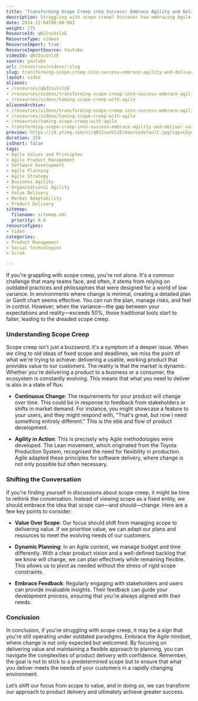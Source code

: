```yaml
---
title: 'Transforming Scope Creep into Success: Embrace Agility and Deliver Value in a Changing Market'
description: Struggling with scope creep? Discover how embracing Agile principles can help you adapt to change, prioritise value, and enhance your product delivery.
date: 2024-12-04T06:00:00Z
weight: 775
ResourceId: qNJ2suVslzE
ResourceType: videos
ResourceImport: true
ResourceImportSource: Youtube
videoId: qNJ2suVslzE
source: youtube
url: /resources/videos/:slug
slug: transforming-scope-creep-into-success-embrace-agility-and-deliver-value-in-a-changing-market
layout: video
aliases:
- /resources/qNJ2suVslzE
- /resources/videos/transforming-scope-creep-into-success-embrace-agility-and-deliver-value-in-a-changing-market
- /resources/videos/taming-scope-creep-with-agile
aliasesArchive:
- /resources/videos/transforming-scope-creep-into-success-embrace-agility-and-deliver-value-in-a-changing-market
- /resources/videos/taming-scope-creep-with-agile
- /resources/taming-scope-creep-with-agile
- transforming-scope-creep-into-success-embrace-agility-and-deliver-value-in-a-changing-market
preview: https://i9.ytimg.com/vi/qNJ2suVslzE/maxresdefault.jpg?sqp=COymp7oG&rs=AOn4CLBAuNIUpdN0JKx8msFH_ZzcrnsvLw
duration: 259
isShort: false
tags:
- Agile Values and Principles
- Agile Product Management
- Software Development
- Agile Planning
- Agile Strategy
- Business Agility
- Organisational Agility
- Value Delivery
- Market Adaptability
- Product Delivery
sitemap:
  filename: sitemap.xml
  priority: 0.6
resourceTypes:
- video
categories:
- Product Management
- Social Technologies
- Scrum

---
```

If you're grappling with scope creep, you're not alone. It's a common challenge that many teams face, and often, it stems from relying on outdated practices and philosophies that were designed for a world of low variance. In environments where change is minimal, creating a detailed plan or Gantt chart seems effective. You can run the plan, manage risks, and feel in control. However, when the variance—the gap between your expectations and reality—exceeds 50%, those traditional tools start to falter, leading to the dreaded scope creep.

### Understanding Scope Creep

Scope creep isn't just a buzzword; it's a symptom of a deeper issue. When we cling to old ideas of fixed scope and deadlines, we miss the point of what we're trying to achieve: delivering a usable, working product that provides value to our customers. The reality is that the market is dynamic. Whether you're delivering a product to a business or a consumer, the ecosystem is constantly evolving. This means that what you need to deliver is also in a state of flux.

- **Continuous Change**: The requirements for your product will change over time. This could be in response to feedback from stakeholders or shifts in market demand. For instance, you might showcase a feature to your users, and they might respond with, "That's great, but now I need something entirely different." This is the ebb and flow of product development.

- **Agility in Action**: This is precisely why Agile methodologies were developed. The Lean movement, which originated from the Toyota Production System, recognised the need for flexibility in production. Agile adapted these principles for software delivery, where change is not only possible but often necessary.

### Shifting the Conversation

If you're finding yourself in discussions about scope creep, it might be time to rethink the conversation. Instead of viewing scope as a fixed entity, we should embrace the idea that scope can—and should—change. Here are a few key points to consider:

- **Value Over Scope**: Our focus should shift from managing scope to delivering value. If we prioritise value, we can adapt our plans and resources to meet the evolving needs of our customers.

- **Dynamic Planning**: In an Agile context, we manage budget and time differently. With a clear product vision and a well-defined backlog that we know will change, we can plan effectively while remaining flexible. This allows us to pivot as needed without the stress of rigid scope constraints.

- **Embrace Feedback**: Regularly engaging with stakeholders and users can provide invaluable insights. Their feedback can guide your development process, ensuring that you're always aligned with their needs.

### Conclusion

In conclusion, if you're struggling with scope creep, it may be a sign that you're still operating under outdated paradigms. Embrace the Agile mindset, where change is not only expected but welcomed. By focusing on delivering value and maintaining a flexible approach to planning, you can navigate the complexities of product delivery with confidence. Remember, the goal is not to stick to a predetermined scope but to ensure that what you deliver meets the needs of your customers in a rapidly changing environment. 

Let’s shift our focus from scope to value, and in doing so, we can transform our approach to product delivery and ultimately achieve greater success.
